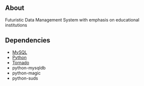## About
Futuristic Data Management System with emphasis on educational institutions

## Dependencies
* [MySQL](http://www.mysql.com/)
* [Python](http://www.python.org/)
* [Tornado](http://www.tornadoweb.org)
* python-mysqldb
* python-magic
* python-suds
